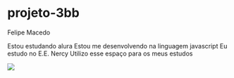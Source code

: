 # projeto-3bb

Felipe Macedo

Estou estudando alura
Estou me desenvolvendo na linguagem javascript
Eu estudo no E.E. Nercy
Utilizo esse espaço para os meus estudos

![](https://media1.tenor.com/m/zoGazakVgPAAAAAC/dance.gif)
